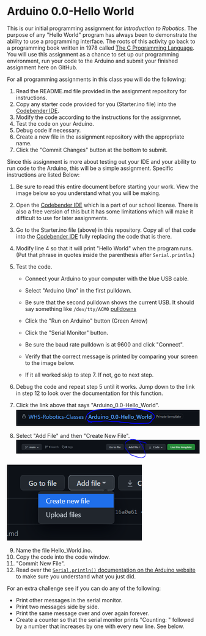# Arduino 0.0-Hello World
This is our initial programming assignment for *Introduction to Robotics*.  The purpose of any "Hello World" program has always been to demonstrate the ability to use a programming interface.  The roots of this activity go back to a programming book written in 1978 called [The C Programming Language](https://en.wikipedia.org/wiki/The_C_Programming_Language).  You will use this assignment as a chance to set up our programming environment, run your code to the Arduino and submit your finished assignment here on GitHub.

For all programming assignments in this class you will do the following:
1. Read the README.md file provided in the assignment repository for instructions.
2. Copy any starter code provided for you (Starter.ino file) into the [Codebender IDE](https://edu.codebender.cc/class/1ajtp).
3. Modify the code according to the instructions for the assignmnet.
4. Test the code on your Arduino.
5. Debug code if necessary.
6. Create a new file in the assignment repository with the appropriate name.
7. Click the "Commit Changes" button at the bottom to submit.

Since this assignment is more about testing out your IDE and your ability to run code to the Arduino, this will be a simple assignment.  Specific instructions are listed Below:
1. Be sure to read this entire document before starting your work.  View the image below so you understand what you will be making.
2. Open the [Codebender IDE](https://edu.codebender.cc/class/1ajtp) which is a part of our school license.  There is also a free version of this but it has some limitations which will make it difficult to use for later assignments.
3. Go to the Starter.ino file (above) in this repository.  Copy all of that code into the [Codebender IDE](https://edu.codebender.cc/class/1ajtp) fully replacing the code that is there.
4. Modify line 4 so that it will print "Hello World" when the program runs.  (Put that phrase in quotes inside the parenthesis after `Serial.println`.)
5. Test the code.  
    - Connect your Arduino to your computer with the blue USB cable.  
    - Select "Arduino Uno" in the first pulldown.  
    - Be sure that the second pulldown shows the current USB.  It should say something like `/dev/tty/ACM0`
    [pulldowns](https://github.com/WHS-Robotics-Classes/images/blob/main/Screenshot%202021-01-20%20at%2011.25.10%20AM.png?raw=true)
    
    - Click the "Run on Arduino" button (Green Arrow)
    - Click the "Serial Monitor" button.
    - Be sure the baud rate pulldown is at 9600 and click "Connect".
    - Verify that the correct message is printed by comparing your screen to the image below.
    - If it all worked skip to step 7.  If not, go to next step.
6. Debug the code and repeat step 5 until it works.  Jump down to the link in step 12 to look over the documentation for this function.
7. Click the link above that says "Arduino_0.0-Hello_World".
![arduino-hello-world](https://github.com/WHS-Robotics-Classes/images/blob/main/Repo-main.PNG?raw=true)

8. Select "Add File" and then "Create New File".
![add-file](https://github.com/WHS-Robotics-Classes/images/blob/main/add-file.PNG?raw=true)

![new-file](https://github.com/WHS-Robotics-Classes/images/blob/main/new-file.PNG?raw=true)

9. Name the file Hello_World.ino.
10. Copy the code into the code window.
11. "Commit New File".
12. Read over the [`Serial.println()` documentation on the Arduino website](https://www.arduino.cc/reference/en/language/functions/communication/serial/println/) to make sure you understand what you just did.


For an extra challenge see if you can do any of the following:
- Print other messages in the serial monitor.
- Print two messages side by side.
- Print the same message over and over again forever.
- Create a counter so that the serial monitor prints "Counting: " followed by a number that increases by one with every new line.  See below.
